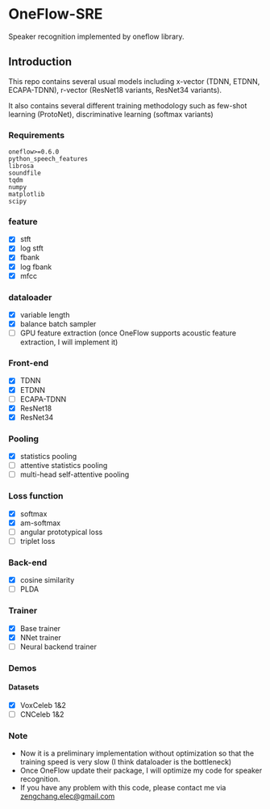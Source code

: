 # OneFlow-SRE
Speaker recognition implemented by oneflow library.

## Introduction

This repo contains several usual models including x-vector (TDNN, ETDNN, ECAPA-TDNN), r-vector (ResNet18 variants, ResNet34 variants).

It also contains several different training methodology such as few-shot learning (ProtoNet), discriminative learning (softmax variants)

### Requirements

```
oneflow>=0.6.0
python_speech_features
librosa
soundfile
tqdm
numpy
matplotlib
scipy
```

### feature

- [x] stft
- [x] log stft
- [x] fbank
- [x] log fbank
- [x] mfcc

### dataloader

- [x] variable length
- [x] balance batch sampler
- [ ] GPU feature extraction (once OneFlow supports acoustic feature extraction, I will implement it)

### Front-end

- [x] TDNN
- [x] ETDNN
- [ ] ECAPA-TDNN
- [x] ResNet18
- [x] ResNet34

### Pooling

- [x] statistics pooling
- [ ] attentive statistics pooling
- [ ] multi-head self-attentive pooling

### Loss function

- [x] softmax
- [x] am-softmax
- [ ] angular prototypical loss
- [ ] triplet loss

### Back-end

- [x] cosine similarity
- [ ] PLDA

### Trainer

- [x] Base trainer
- [x] NNet trainer
- [ ] Neural backend trainer

### Demos

#### Datasets

- [x] VoxCeleb 1&2
- [ ] CNCeleb 1&2

### Note

- Now it is a preliminary implementation without optimization so that the training speed is very slow (I think dataloader is the bottleneck)
- Once OneFlow update their package, I will optimize my code for speaker recognition.
- If you have any problem with this code, please contact me via zengchang.elec@gmail.com
